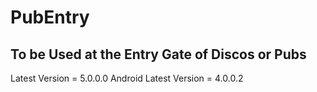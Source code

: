 # PubEntry

## To be Used at the Entry Gate of Discos or Pubs

Latest Version = 5.0.0.0
Android Latest Version = 4.0.0.2
